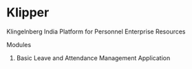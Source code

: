 # Klipper

Klingelnberg India Platform for Personnel Enterprise Resources

Modules
1. Basic Leave and Attendance Management Application
